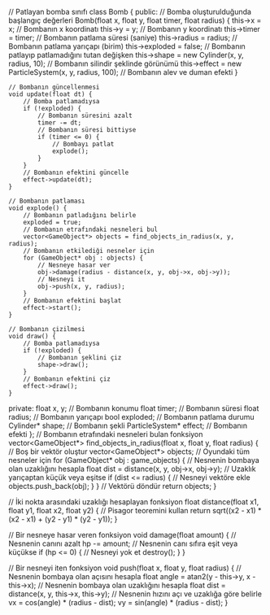 // Patlayan bomba sınıfı
class Bomb {
public:
    // Bomba oluşturulduğunda başlangıç değerleri
    Bomb(float x, float y, float timer, float radius) {
        this->x = x; // Bombanın x koordinatı
        this->y = y; // Bombanın y koordinatı
        this->timer = timer; // Bombanın patlama süresi (saniye)
        this->radius = radius; // Bombanın patlama yarıçapı (birim)
        this->exploded = false; // Bombanın patlayıp patlamadığını tutan değişken
        this->shape = new Cylinder(x, y, radius, 10); // Bombanın silindir şeklinde görünümü
        this->effect = new ParticleSystem(x, y, radius, 100); // Bombanın alev ve duman efekti
    }

    // Bombanın güncellenmesi
    void update(float dt) {
        // Bomba patlamadıysa
        if (!exploded) {
            // Bombanın süresini azalt
            timer -= dt;
            // Bombanın süresi bittiyse
            if (timer <= 0) {
                // Bombayı patlat
                explode();
            }
        }
        // Bombanın efektini güncelle
        effect->update(dt);
    }

    // Bombanın patlaması
    void explode() {
        // Bombanın patladığını belirle
        exploded = true;
        // Bombanın etrafındaki nesneleri bul
        vector<GameObject*> objects = find_objects_in_radius(x, y, radius);
        // Bombanın etkilediği nesneler için
        for (GameObject* obj : objects) {
            // Nesneye hasar ver
            obj->damage(radius - distance(x, y, obj->x, obj->y));
            // Nesneyi it
            obj->push(x, y, radius);
        }
        // Bombanın efektini başlat
        effect->start();
    }

    // Bombanın çizilmesi
    void draw() {
        // Bomba patlamadıysa
        if (!exploded) {
            // Bombanın şeklini çiz
            shape->draw();
        }
        // Bombanın efektini çiz
        effect->draw();
    }

private:
    float x, y; // Bombanın konumu
    float timer; // Bombanın süresi
    float radius; // Bombanın yarıçapı
    bool exploded; // Bombanın patlama durumu
    Cylinder* shape; // Bombanın şekli
    ParticleSystem* effect; // Bombanın efekti
};
// Bombanın etrafındaki nesneleri bulan fonksiyon
vector<GameObject*> find_objects_in_radius(float x, float y, float radius) {
    // Boş bir vektör oluştur
    vector<GameObject*> objects;
    // Oyundaki tüm nesneler için
    for (GameObject* obj : game_objects) {
        // Nesnenin bombaya olan uzaklığını hesapla
        float dist = distance(x, y, obj->x, obj->y);
        // Uzaklık yarıçaptan küçük veya eşitse
        if (dist <= radius) {
            // Nesneyi vektöre ekle
            objects.push_back(obj);
        }
    }
    // Vektörü döndür
    return objects;
}

// İki nokta arasındaki uzaklığı hesaplayan fonksiyon
float distance(float x1, float y1, float x2, float y2) {
    // Pisagor teoremini kullan
    return sqrt((x2 - x1) * (x2 - x1) + (y2 - y1) * (y2 - y1));
}

// Bir nesneye hasar veren fonksiyon
void damage(float amount) {
    // Nesnenin canını azalt
    hp -= amount;
    // Nesnenin canı sıfıra eşit veya küçükse
    if (hp <= 0) {
        // Nesneyi yok et
        destroy();
    }
}

// Bir nesneyi iten fonksiyon
void push(float x, float y, float radius) {
    // Nesnenin bombaya olan açısını hesapla
    float angle = atan2(y - this->y, x - this->x);
    // Nesnenin bombaya olan uzaklığını hesapla
    float dist = distance(x, y, this->x, this->y);
    // Nesnenin hızını açı ve uzaklığa göre belirle
    vx = cos(angle) * (radius - dist);
    vy = sin(angle) * (radius - dist);
}
